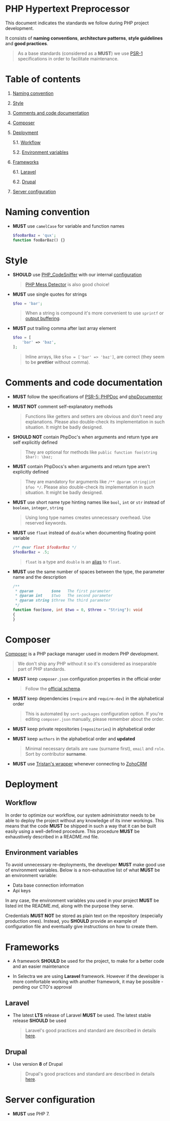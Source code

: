 PHP Hypertext Preprocessor
=

This document indicates the standards we follow during PHP project development.

It consists of **naming conventions**, **architecture patterns**, **style guidelines** and **good practices**.

> As a base standards (considered as a **MUST**) we use [PSR-1](http://www.php-fig.org/psr/psr-1/) specifications in order to facilitate maintenance.

# Table of contents

1. [Naming convention](#naming-convention)

2. [Style](#style)

3. [Comments and code documentation](#comments-and-code-documentation)

4. [Composer](#composer)

5. [Deployment](#deployment)

    5.1. [Workflow](#workflow)

    5.2. [Environment variables](#environment-variables)

6. [Frameworks](#frameworks)

    6.1. [Laravel](#laravel)

    6.2. [Drupal](#drupal)

7. [Server configuration](#server-configuration)

# Naming convention

- **MUST** use `camelCase` for variable and function names

    ```php
    $fooBarBaz = 'qux';
    function fooBarBaz() {}
    ```

# Style

- **SHOULD** use [PHP_CodeSniffer](https://pear.php.net/package/PHP_CodeSniffer) with our internal [configuration](https://github.com/Selectra-Dev/code-sniffer)

    > [PHP Mess Detector](https://phpmd.org/) is also good choice!

- **MUST** use single quotes for strings

    ```php
    $foo = 'bar';
    ```

    > When a string is compound it's more convenient to use `sprintf` or [output buffering](https://www.php.net/manual/en/book.outcontrol.php).

- **MUST** put trailing comma after last array element

    ```php
    $foo = [
        'bar' => 'baz',
    ];
    ```

  > Inline arrays, like `$foo = ['bar' => 'baz']`, are correct (they seem to be __prettier__ without comma).

# Comments and code documentation

- **MUST** follow the specifications of [PSR-5: PHPDoc](https://github.com/php-fig/fig-standards/blob/master/proposed/phpdoc.md) and [phpDocumentor](https://www.phpdoc.org/docs/latest/index.html)

- **MUST NOT** comment self-explanatory methods

    > Functions like getters and setters are obvious and don't need any explanations.
    > Please also double-check its implementation in such situation. It might be badly designed.

- **SHOULD NOT** contain PhpDoc's when arguments and return type are self explicitly defined

    > They are optional for methods like `public function foo(string $bar): \baz;`

- **MUST** contain PhpDocs's when arguments and return type aren't explicitly defined

    > They are mandatory for arguments like `/** @param string|int $foo */`.
    > Please also double-check its implementation in such situation. It might be badly designed.

- **MUST** use short name type hinting names like `bool`, `int` or `str` instead of `boolean`, `integer`, `string`

    > Using long type names creates unnecessary overhead. Use reserved keywords.

- **MUST** use `float` instead of `double` when documenting floating-point variable

    ```php
    /** @var float $fooBarBaz */
    $fooBarBaz = .5;
    ```

    > `float` is a type and `double` is an [alias](https://www.php.net/manual/en/language.types.php) to `float`.

- **MUST** use the same number of spaces between the type, the parameter name and the description
   ```php
   /**
    * @param        $one   The first parameter
    * @param int    $two   The second parameter
    * @param string $three The third parameter
    */
   function foo($one, int $two = 0, $three = "String"): void
   {
   }
   ```

# Composer

[Composer](https://getcomposer.org) is a PHP package manager used in modern PHP development.

> We don't ship any PHP without it so it's considered as inseparable part of PHP standards.

- **MUST** keep `composer.json` configuration properties in the official order

    > Follow the [official schema](https://getcomposer.org/doc/04-schema.md).

- **MUST** keep dependencies (`require` and `require-dev`) in the alphabetical order

    > This is automated by `sort-packages` configuration option. If you're editing `composer.json` manually, please remember about the order.

- **MUST** keep private repositories (`repositories`) in alphabetical order

- **MUST** keep `authors` in the alphabetical order and **updated**

    > Minimal necessary details are `name` (surname first), `email` and `role`. Sort by contributor **surname**.

- **MUST** use [Tristan's wrapper](https://github.com/Selectra-Dev/tristanjahier/zoho-crm-php) whenever connecting to [ZohoCRM](https://crm.zoho.com/)

# Deployment

## Workflow

In order to optimize our workflow, our system administrator needs to be able to deploy the project without any knowledge of its inner workings. This means that the code **MUST** be shipped in such a way that it can be built easily using a well-defined procedure. This procedure **MUST** be exhaustively described in a README.md file.

## Environment variables

To avoid unnecessary re-deployments, the developer **MUST** make good use of environment variables. Below is a non-exhaustive list of what **MUST** be an environment variable:
* Data base connection information
* Api keys

In any case, the environment variables you used in your project **MUST** be listed int the README.md, along with the purpose they serve.

Credentials **MUST NOT** be stored as plain text on the repository (especially production ones). Instead, you **SHOULD** provide an example of configuration file and eventually give instructions on how to create them.

# Frameworks

- A framework **SHOULD** be used for the project, to make for a better code and an easier maintenance

- In Selectra we are using **Laravel** framework. However if the developer is more comfortable working with another framework, it may be possible - pending our CTO's approval

## Laravel

- The latest **LTS** release of Laravel **MUST** be used. The latest stable release **SHOULD** be used

    > Laravel's good practices and standard are described in details [here](LARAVEL.md).

## Drupal

- Use version **8** of Drupal

    > Drupal's good practices and standard are described in details [here](DRUPAL.md).

# Server configuration

- **MUST** use PHP 7.
